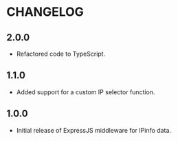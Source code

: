 # CHANGELOG

## 2.0.0

- Refactored code to TypeScript.

## 1.1.0

- Added support for a custom IP selector function.

## 1.0.0

- Initial release of ExpressJS middleware for IPinfo data.
